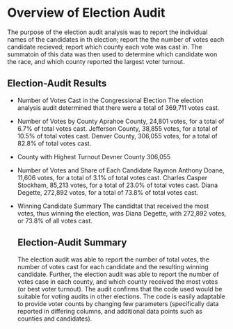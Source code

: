 # Overview of Election Audit
  The purpose of the election audit analysis was to report the individual names of the candidates in th election; report the the number of votes each candidate recieved; report which county each vote was cast in. The summatoin of this data was then used to determine which candidate won the race, and which county reported the largest voter turnout.

## Election-Audit Results

- Number of Votes Cast in the Congressional Election
  The election analysis audit determined that there were a total of 369,711 votes cast.

- Number of Votes by County
  Aprahoe County, 24,801 votes, for a total of 6.7% of total votes cast. 
  Jefferson County, 38,855 votes, for a total of 10.5% of total votes cast.
  Denver County, 306,055 votes, for a total of 82.8% of total votes cast. 

- County with Highest Turnout
  Devner County 306,055

- Number of Votes and Share of Each Candidate
  Raymon Anthony Doane, 11,606 votes, for a total of 3.1% of total votes cast.
  Charles Casper Stockham, 85,213 votes, for a total of 23.0% of total votes cast.
  Diana Degette, 272,892 votes, for a total of 73.8% of total votes cast. 

- Winning Candidate Summary
  The candidtat that received the most votes, thus winning the election, was Diana Degette, with 272,892 votes, or 73.8% of all votes cast.
  
  ## Election-Audit Summary
  
  The election audit was able to report the number of total votes, the number of votes cast for each candidate and the resulting winning candidate. Further, the election audit was able to report the number of votes case in each county, and which county received the most votes (or best voter turnout). The audit confirms that the code used would be suitable for voting audits in other elections. The code is easily adaptable to provide voter counts by changing few parameters (specifically data reported in differing columns, and additional data points such as counties and candidates).

